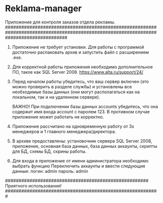 # Reklama-manager
Приложение для контроля заказов отдела рекламы.
#######################################################################################################################################

1. Приложение не требует установки. Для работы с программой достаточно распаковать архив и запустить файл с расширением .exe.

2. Для корректной работы приложения необходимо дополнительное ПО, такое как SQL Server 2008.
	https://www.alta.ru/support/24/

3. Перед началом работы убедитесь, что ваш сервер включен (это можно проверить в разделе службы) и установлены все необходимые 
базы данных (они могут располагаться как на локальном, так и на удаленном сервере).

	ВАЖНО! При подключении базы данных accounts убедитесь, что она содержит имя входа account с паролем 123. В противном случае
приложение может работать не корректно.

4. Приложение рассчитано на одновременную работу от 3х менеджеров и 1 главного менеджера/директора.

5. В архиве предоставлены: установочник сервера SQL Server 2008, приложение, основная база данных, база данных аккаунты, скрипты для БД, схемы БД, скрины работы.

6. Для входа в приложение от имени администратора необходимо выбрать функцию Переключить аккаунты и 
ввести следующие данные:
логин: admin
пароль: admin

##################################################### Приятного использования! #########################################################
